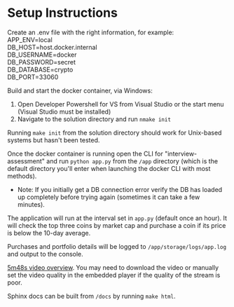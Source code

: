 # Setup Instructions
Create an .env file with the right information, for example:  
APP_ENV=local  
DB_HOST=host.docker.internal  
DB_USERNAME=docker  
DB_PASSWORD=secret  
DB_DATABASE=crypto  
DB_PORT=33060  

Build and start the docker container, via Windows:
1. Open Developer Powershell for VS from Visual Studio or the start menu (Visual Studio must be installed)
2. Navigate to the solution directory and run `nmake init`

Running `make init` from the solution directory should work for Unix-based systems but hasn't been tested.

Once the docker container is running open the CLI for "interview-assessment" and run `python app.py` from the `/app` 
directory (which is the default directory you'll enter when launching the docker CLI with most methods).
- Note: If you initially get a DB connection error verify the DB has loaded up completely before trying again (sometimes it can
take a few minutes).

The application will run at the interval set in `app.py` (default once an hour). It will check the top three coins by market cap and
purchase a coin if its price is below the 10-day average.

Purchases and portfolio details will be logged to `/app/storage/logs/app.log` and output to the console.

[5m48s video overview](https://drive.google.com/file/d/1Yt6y70647hiSETn4UuSToMojhGw4HFU9/view?usp=drivesdk). You may need to download the video or manually set the video quality in the embedded player if the quality 
of the stream is poor.

Sphinx docs can be built from `/docs` by running `make html`.
